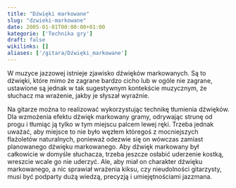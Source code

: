 ```yaml
---
title: "Dźwięki markowane"
slug: "dzwieki-markowane"
date: 2005-01-01T00:00:00+01:00
kategorie: ['Technika gry']
draft: false
wikilinks: []
aliases: ['/gitara/Dźwięki_markowane']
---
```

W muzyce jazzowej istnieje zjawisko dźwięków markowanych. Są to dźwięki,
które mimo że zagrane bardzo cicho lub w ogóle nie zagrane, ustawione są
jednak w tak sugestywnym kontekście muzycznym, że słuchacz ma wrażenie,
jakby je słyszał wyraźnie.

Na gitarze można to realizować wykorzystując technikę tłumienia
dźwięków. Dla wzmożenia efektu dźwięk markowany gramy, odrywając
strunę od progu i tłumiąc ją tylko w tym miejscu palcem lewej ręki.
Trzeba jednak uważać, aby miejsce to nie było węzłem któregoś z
mocniejszych flażoletów naturalnych, ponieważ odezwie się on wówczas
zamiast planowanego dźwięku markowanego. Aby dźwięk markowany był
całkowicie w domyśle słuchacza, trzeba jeszcze osłabić uderzenie
kostką, wreszcie wcale go nie uderzyć. Ale, aby miał on charakter
dźwięku markowanego, a nic sprawiał wrażenia kiksu, czy nieudolności
gitarzysty, musi być podparty dużą wiedzą, precyzją i umiejętnościami
jazzmana.

